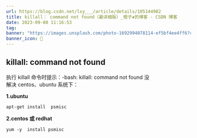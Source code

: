 ```yaml
---
url: https://blog.csdn.net/lxy___/article/details/105144982
title: killall： command not found（最详细版）_橙子❦的博客 - CSDN 博客
date: 2023-09-08 11:16:53
tag: 
banner: "https://images.unsplash.com/photo-1692994078114-ef5bf4ee4ff6?crop=entropy&cs=srgb&fm=jpg&ixid=M3w0Njc1ODd8MHwxfHJhbmRvbXx8fHx8fHwxfHwxNjk0MTQyOTUzfA&ixlib=rb-4.0.3&q=85&fit=crop&w=979&max-h=540"
banner_icon: 🔖
---
```

## killall: command not found

执行 killall 命令时提示：-bash: killall: command not found 没  
解决 centos、ubuntu 系统下：

**1.ubuntu**

```
apt-get install  psmisc

```

**2.centos 或 redhat**

```
yum -y  install psmisc

```